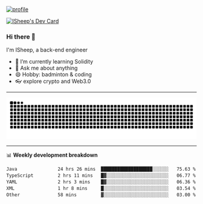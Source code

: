 [![profile](https://user-images.githubusercontent.com/54968314/208005045-e4b42f3b-833d-4242-bfcc-e764865553a2.svg)](https://www.calligrapher.ai/)

<a href="https://app.daily.dev/linziyang1106"><img src="https://api.daily.dev/devcards/v2/i4Spwx5Skx5FpTqWcwoit.png?r=kgx&type=wide" width="652" alt="ISheep's Dev Card"/></a>

### Hi there 🐏

I'm ISheep, a back-end engineer

- 🔭 I’m currently learning Solidity
- 💬 Ask me about anything
- 😄 Hobby: badminton & coding
- 👓 explore crypto and Web3.0

-------

![](https://raw.githubusercontent.com/ISheepp/ISheepp/output/github-contribution-grid-snake.svg)

-------

📊 **Weekly development breakdown**
<!--START_SECTION:waka-->

```txt
Java               24 hrs 26 mins  ███████████████████░░░░░░   75.63 %
TypeScript         2 hrs 11 mins   █▓░░░░░░░░░░░░░░░░░░░░░░░   06.77 %
YAML               2 hrs 3 mins    █▓░░░░░░░░░░░░░░░░░░░░░░░   06.36 %
XML                1 hr 8 mins     █░░░░░░░░░░░░░░░░░░░░░░░░   03.54 %
Other              58 mins         ▓░░░░░░░░░░░░░░░░░░░░░░░░   03.00 %
```

<!--END_SECTION:waka-->
